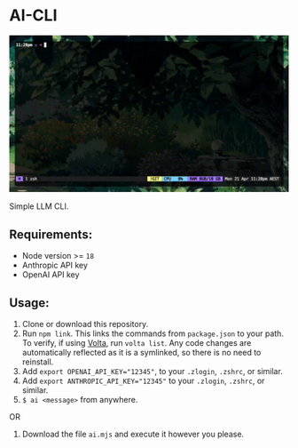 # AI-CLI

![example](example.gif)

Simple LLM CLI.

## Requirements:

- Node version >= `18`
- Anthropic API key
- OpenAI API key

## Usage: 

1. Clone or download this repository.
2. Run `npm link`. This links the commands from `package.json` to your path. To verify, if using [Volta](https://volta.sh/), run `volta list`.
   Any code changes are automatically reflected as it is a symlinked, so there is no need to reinstall.
3. Add `export OPENAI_API_KEY="12345"`, to your `.zlogin`, `.zshrc`, or similar.
4. Add `export ANTHROPIC_API_KEY="12345"` to your `.zlogin`, `.zshrc`, or similar. 
5. `$ ai <message>` from anywhere.

OR

1. Download the file `ai.mjs` and execute it however you please.
